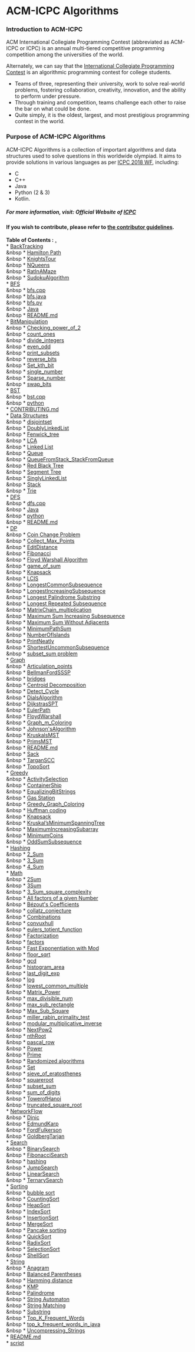 # ACM-ICPC Algorithms

### Introduction to ACM-ICPC
ACM International Collegiate Programming Contest (abbreviated as ACM-ICPC or ICPC) is an annual multi-tiered competitive programming competition among the universities of the world. 

Alternately, we can say that the [International Collegiate Programming Contest](https://en.wikipedia.org/wiki/ACM_International_Collegiate_Programming_Contest) is an algorithmic programming contest for college students. 
- Teams of three, representing their university, work to solve real-world problems, fostering collaboration, creativity, innovation, and the ability to perform under pressure. 
- Through training and competition, teams challenge each other to raise the bar on what could be done. 
- Quite simply, it is the oldest, largest, and most prestigious programming contest in the world. 

### Purpose of ACM-ICPC Algorithms 
ACM-ICPC Algorithms is a collection of important algorithms and data structures used to solve questions in this worldwide olympiad. It aims to provide solutions in various languages as per [ICPC 2018 WF](https://icpc.baylor.edu/worldfinals/programming-environment), including:
-  C 
-  C++
-  Java
-  Python (2 & 3)
-  Kotlin.
##### For more information, visit: **Official Website of [ICPC](https://icpc.baylor.edu/)**

#### If you wish to contribute, please refer to [the contributor guidelines](https://github.com/matthewsamuel95/ACM-ICPC-Algorithms/blob/master/CONTRIBUTING.md).

**Table of Contents :**
        <a href=".">.</a><br>
         * <a href="./BackTracking/">BackTracking</a><br>
         &nbsp * <a href="./BackTracking/Hamilton%20Path/">Hamilton Path</a><br>
         &nbsp * <a href="./BackTracking/KnightsTour/">KnightsTour</a><br>
         &nbsp * <a href="./BackTracking/NQueens/">NQueens</a><br>
         &nbsp * <a href="./BackTracking/RatInAMaze/">RatInAMaze</a><br>
         &nbsp * <a href="./BackTracking/SudokuAlgorithm/">SudokuAlgorithm</a><br>
         * <a href="./BFS/">BFS</a><br>
         &nbsp * <a href="./BFS/bfs.cpp">bfs.cpp</a><br>
         &nbsp * <a href="./BFS/bfs.java">bfs.java</a><br>
         &nbsp * <a href="./BFS/bfs.py">bfs.py</a><br>
         &nbsp * <a href="./BFS/Java/">Java</a><br>
         &nbsp * <a href="./BFS/README.md">README.md</a><br>
         * <a href="./BitManipulation/">BitManipulation</a><br>
         &nbsp * <a href="./BitManipulation/Checking_power_of_2/">Checking_power_of_2</a><br>
         &nbsp * <a href="./BitManipulation/count_ones/">count_ones</a><br>
         &nbsp * <a href="./BitManipulation/divide_integers/">divide_integers</a><br>
         &nbsp * <a href="./BitManipulation/even_odd/">even_odd</a><br>
         &nbsp * <a href="./BitManipulation/print_subsets/">print_subsets</a><br>
         &nbsp * <a href="./BitManipulation/reverse_bits/">reverse_bits</a><br>
         &nbsp * <a href="./BitManipulation/Set_kth_bit/">Set_kth_bit</a><br>
         &nbsp * <a href="./BitManipulation/single_number/">single_number</a><br>
         &nbsp * <a href="./BitManipulation/Sparse_number/">Sparse_number</a><br>
         &nbsp * <a href="./BitManipulation/swap_bits/">swap_bits</a><br>
         * <a href="./BST/">BST</a><br>
         &nbsp * <a href="./BST/bst.cpp">bst.cpp</a><br>
         &nbsp * <a href="./BST/python/">python</a><br>
         * <a href="./CONTRIBUTING.md">CONTRIBUTING.md</a><br>
         * <a href="./Data%20Structures/">Data Structures</a><br>
         &nbsp * <a href="./Data%20Structures/disjointset/">disjointset</a><br>
         &nbsp * <a href="./Data%20Structures/DoublyLinkedList/">DoublyLinkedList</a><br>
         &nbsp * <a href="./Data%20Structures/Fenwick_tree/">Fenwick_tree</a><br>
         &nbsp * <a href="./Data%20Structures/LCA/">LCA</a><br>
         &nbsp * <a href="./Data%20Structures/Linked%20List/">Linked List</a><br>
         &nbsp * <a href="./Data%20Structures/Queue/">Queue</a><br>
         &nbsp * <a href="./Data%20Structures/QueueFromStack_StackFromQueue/">QueueFromStack_StackFromQueue</a><br>
         &nbsp * <a href="./Data%20Structures/Red%20Black%20Tree/">Red Black Tree</a><br>
         &nbsp * <a href="./Data%20Structures/Segment%20Tree/">Segment Tree</a><br>
         &nbsp * <a href="./Data%20Structures/SinglyLinkedList/">SinglyLinkedList</a><br>
         &nbsp * <a href="./Data%20Structures/Stack/">Stack</a><br>
         &nbsp * <a href="./Data%20Structures/Trie/">Trie</a><br>
         * <a href="./DFS/">DFS</a><br>
         &nbsp * <a href="./DFS/dfs.cpp">dfs.cpp</a><br>
         &nbsp * <a href="./DFS/Java/">Java</a><br>
         &nbsp * <a href="./DFS/python/">python</a><br>
         &nbsp * <a href="./DFS/README.md">README.md</a><br>
         * <a href="./DP/">DP</a><br>
         &nbsp * <a href="./DP/Coin%20Change%20Problem/">Coin Change Problem</a><br>
         &nbsp * <a href="./DP/Collect_Max_Points/">Collect_Max_Points</a><br>
         &nbsp * <a href="./DP/EditDistance/">EditDistance</a><br>
         &nbsp * <a href="./DP/Fibonacci/">Fibonacci</a><br>
         &nbsp * <a href="./DP/Floyd%20Warshall%20Algorithm/">Floyd Warshall Algorithm</a><br>
         &nbsp * <a href="./DP/game_of_sum/">game_of_sum</a><br>
         &nbsp * <a href="./DP/Knapsack/">Knapsack</a><br>
         &nbsp * <a href="./DP/LCIS/">LCIS</a><br>
         &nbsp * <a href="./DP/LongestCommonSubsequence/">LongestCommonSubsequence</a><br>
         &nbsp * <a href="./DP/LongestIncreasingSubsequence/">LongestIncreasingSubsequence</a><br>
         &nbsp * <a href="./DP/Longest%20Palindrome%20Substring/">Longest Palindrome Substring</a><br>
         &nbsp * <a href="./DP/Longest%20Repeated%20Subsequence/">Longest Repeated Subsequence</a><br>
         &nbsp * <a href="./DP/MatrixChain_multiplication/">MatrixChain_multiplication</a><br>
         &nbsp * <a href="./DP/Maximum%20Sum%20Increasing%20Subsequence/">Maximum Sum Increasing Subsequence</a><br>
         &nbsp * <a href="./DP/Maximum%20Sum%20Without%20Adjacents/">Maximum Sum Without Adjacents</a><br>
         &nbsp * <a href="./DP/MinimumPathSum/">MinimumPathSum</a><br>
         &nbsp * <a href="./DP/NumberOfIslands/">NumberOfIslands</a><br>
         &nbsp * <a href="./DP/PrintNeatly/">PrintNeatly</a><br>
         &nbsp * <a href="./DP/ShortestUncommonSubsequence/">ShortestUncommonSubsequence</a><br>
         &nbsp * <a href="./DP/subset_sum%20problem/">subset_sum problem</a><br>
         * <a href="./Graph/">Graph</a><br>
         &nbsp * <a href="./Graph/Articulation_points/">Articulation_points</a><br>
         &nbsp * <a href="./Graph/BellmanFordSSSP/">BellmanFordSSSP</a><br>
         &nbsp * <a href="./Graph/bridges/">bridges</a><br>
         &nbsp * <a href="./Graph/Centroid%20Decomposition/">Centroid Decomposition</a><br>
         &nbsp * <a href="./Graph/Detect_Cycle/">Detect_Cycle</a><br>
         &nbsp * <a href="./Graph/DialsAlgorithm/">DialsAlgorithm</a><br>
         &nbsp * <a href="./Graph/DijkstrasSPT/">DijkstrasSPT</a><br>
         &nbsp * <a href="./Graph/EulerPath/">EulerPath</a><br>
         &nbsp * <a href="./Graph/FloydWarshall/">FloydWarshall</a><br>
         &nbsp * <a href="./Graph/Graph_m_Coloring/">Graph_m_Coloring</a><br>
         &nbsp * <a href="./Graph/Johnson'sAlgorithm/">Johnson'sAlgorithm</a><br>
         &nbsp * <a href="./Graph/KruskalsMST/">KruskalsMST</a><br>
         &nbsp * <a href="./Graph/PrimsMST/">PrimsMST</a><br>
         &nbsp * <a href="./Graph/README.md">README.md</a><br>
         &nbsp * <a href="./Graph/Sack/">Sack</a><br>
         &nbsp * <a href="./Graph/TarganSCC/">TarganSCC</a><br>
         &nbsp * <a href="./Graph/TopoSort/">TopoSort</a><br>
         * <a href="./Greedy/">Greedy</a><br>
         &nbsp * <a href="./Greedy/ActivitySelection/">ActivitySelection</a><br>
         &nbsp * <a href="./Greedy/ContainerShip/">ContainerShip</a><br>
         &nbsp * <a href="./Greedy/EqualizingBitStrings/">EqualizingBitStrings</a><br>
         &nbsp * <a href="./Greedy/Gas%20Station/">Gas Station</a><br>
         &nbsp * <a href="./Greedy/Greedy_Graph_Coloring/">Greedy_Graph_Coloring</a><br>
         &nbsp * <a href="./Greedy/Huffman%20coding/">Huffman coding</a><br>
         &nbsp * <a href="./Greedy/Knapsack/">Knapsack</a><br>
         &nbsp * <a href="./Greedy/Kruskal%E2%80%99sMinimumSpanningTree/">Kruskal’sMinimumSpanningTree</a><br>
         &nbsp * <a href="./Greedy/MaximumIncreasingSubarray/">MaximumIncreasingSubarray</a><br>
         &nbsp * <a href="./Greedy/MinimumCoins/">MinimumCoins</a><br>
         &nbsp * <a href="./Greedy/OddSumSubsequence/">OddSumSubsequence</a><br>
         * <a href="./Hashing/">Hashing</a><br>
         &nbsp * <a href="./Hashing/2_Sum/">2_Sum</a><br>
         &nbsp * <a href="./Hashing/3_Sum/">3_Sum</a><br>
         &nbsp * <a href="./Hashing/4_Sum/">4_Sum</a><br>
         * <a href="./Math/">Math</a><br>
         &nbsp * <a href="./Math/2Sum/">2Sum</a><br>
         &nbsp * <a href="./Math/3Sum/">3Sum</a><br>
         &nbsp * <a href="./Math/3_Sum_square_complexity/">3_Sum_square_complexity</a><br>
         &nbsp * <a href="./Math/All%20factors%20of%20a%20given%20Number/">All factors of a given Number</a><br>
         &nbsp * <a href="./Math/B%C3%A9zout's%20Coefficients/">Bézout's Coefficients</a><br>
         &nbsp * <a href="./Math/collatz_conjecture/">collatz_conjecture</a><br>
         &nbsp * <a href="./Math/Combinations/">Combinations</a><br>
         &nbsp * <a href="./Math/convuxhull/">convuxhull</a><br>
         &nbsp * <a href="./Math/eulers_totient_function/">eulers_totient_function</a><br>
         &nbsp * <a href="./Math/Factorization/">Factorization</a><br>
         &nbsp * <a href="./Math/factors/">factors</a><br>
         &nbsp * <a href="./Math/Fast%20Exponentiation%20with%20Mod/">Fast Exponentiation with Mod</a><br>
         &nbsp * <a href="./Math/floor_sqrt/">floor_sqrt</a><br>
         &nbsp * <a href="./Math/gcd/">gcd</a><br>
         &nbsp * <a href="./Math/histogram_area/">histogram_area</a><br>
         &nbsp * <a href="./Math/last_digit_exp/">last_digit_exp</a><br>
         &nbsp * <a href="./Math/log/">log</a><br>
         &nbsp * <a href="./Math/lowest_common_multiple/">lowest_common_multiple</a><br>
         &nbsp * <a href="./Math/Matrix_Power/">Matrix_Power</a><br>
         &nbsp * <a href="./Math/max_divisible_num/">max_divisible_num</a><br>
         &nbsp * <a href="./Math/max_sub_rectangle/">max_sub_rectangle</a><br>
         &nbsp * <a href="./Math/Max_Sub_Square/">Max_Sub_Square</a><br>
         &nbsp * <a href="./Math/miller_rabin_primality_test/">miller_rabin_primality_test</a><br>
         &nbsp * <a href="./Math/modular_multiplicative_inverse/">modular_multiplicative_inverse</a><br>
         &nbsp * <a href="./Math/NextPow2/">NextPow2</a><br>
         &nbsp * <a href="./Math/nthRoot/">nthRoot</a><br>
         &nbsp * <a href="./Math/pascal_row/">pascal_row</a><br>
         &nbsp * <a href="./Math/Power/">Power</a><br>
         &nbsp * <a href="./Math/Prime/">Prime</a><br>
         &nbsp * <a href="./Math/Randomized%20algorithms/">Randomized algorithms</a><br>
         &nbsp * <a href="./Math/Set/">Set</a><br>
         &nbsp * <a href="./Math/sieve_of_eratosthenes/">sieve_of_eratosthenes</a><br>
         &nbsp * <a href="./Math/squareroot/">squareroot</a><br>
         &nbsp * <a href="./Math/subset_sum/">subset_sum</a><br>
         &nbsp * <a href="./Math/sum_of_digits/">sum_of_digits</a><br>
         &nbsp * <a href="./Math/TowerofHanoi/">TowerofHanoi</a><br>
         &nbsp * <a href="./Math/truncated_square_root/">truncated_square_root</a><br>
         * <a href="./NetworkFlow/">NetworkFlow</a><br>
         &nbsp * <a href="./NetworkFlow/Dinic/">Dinic</a><br>
         &nbsp * <a href="./NetworkFlow/EdmundKarp/">EdmundKarp</a><br>
         &nbsp * <a href="./NetworkFlow/FordFulkerson/">FordFulkerson</a><br>
         &nbsp * <a href="./NetworkFlow/GoldbergTarjan/">GoldbergTarjan</a><br>
         * <a href="./Search/">Search</a><br>
         &nbsp * <a href="./Search/BinarySearch/">BinarySearch</a><br>
         &nbsp * <a href="./Search/FibonacciSearch/">FibonacciSearch</a><br>
         &nbsp * <a href="./Search/hashing/">hashing</a><br>
         &nbsp * <a href="./Search/JumpSearch/">JumpSearch</a><br>
         &nbsp * <a href="./Search/LinearSearch/">LinearSearch</a><br>
         &nbsp * <a href="./Search/TernarySearch/">TernarySearch</a><br>
         * <a href="./Sorting/">Sorting</a><br>
         &nbsp * <a href="./Sorting/bubble%20sort/">bubble sort</a><br>
         &nbsp * <a href="./Sorting/CountingSort/">CountingSort</a><br>
         &nbsp * <a href="./Sorting/HeapSort/">HeapSort</a><br>
         &nbsp * <a href="./Sorting/IndexSort/">IndexSort</a><br>
         &nbsp * <a href="./Sorting/InsertionSort/">InsertionSort</a><br>
         &nbsp * <a href="./Sorting/MergeSort/">MergeSort</a><br>
         &nbsp * <a href="./Sorting/Pancake%20sorting/">Pancake sorting</a><br>
         &nbsp * <a href="./Sorting/QuickSort/">QuickSort</a><br>
         &nbsp * <a href="./Sorting/RadixSort/">RadixSort</a><br>
         &nbsp * <a href="./Sorting/SelectionSort/">SelectionSort</a><br>
         &nbsp * <a href="./Sorting/ShellSort/">ShellSort</a><br>
         * <a href="./String/">String</a><br>
         &nbsp * <a href="./String/Anagram/">Anagram</a><br>
         &nbsp * <a href="./String/Balanced%20Parentheses/">Balanced Parentheses</a><br>
         &nbsp * <a href="./String/Hamming%20distance/">Hamming distance</a><br>
         &nbsp * <a href="./String/KMP/">KMP</a><br>
         &nbsp * <a href="./String/Palindrome/">Palindrome</a><br>
         &nbsp * <a href="./String/String%20Automaton/">String Automaton</a><br>
         &nbsp * <a href="./String/String%20Matching/">String Matching</a><br>
         &nbsp * <a href="./String/Substring/">Substring</a><br>
         &nbsp * <a href="./String/Top_K_Frequent_Words/">Top_K_Frequent_Words</a><br>
         &nbsp * <a href="./String/top_k_frequent_words_in_java/">top_k_frequent_words_in_java</a><br>
         &nbsp * <a href="./String/Uncompressing_Strings/">Uncompressing_Strings</a><br>
         * <a href="./README.md">README.md</a><br>
         * <a href="./script">script</a><br>

        
